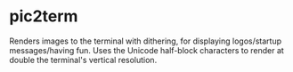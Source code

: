 # pic2term

Renders images to the terminal with dithering, for displaying logos/startup messages/having fun. Uses the Unicode half-block characters to render at double the terminal's vertical resolution.
